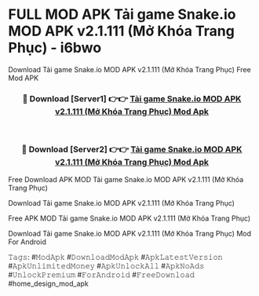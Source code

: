 # FULL MOD APK Tải game Snake.io MOD APK v2.1.111 (Mở Khóa Trang Phục) - i6bwo
Download Tải game Snake.io MOD APK v2.1.111 (Mở Khóa Trang Phục) Free Mod APK

<div align="center">
<h3>🔴 Download [Server1] 👉👉 <a href="https://apk-comot.site?title=Tải_game_Snake.io_MOD_APK_v2.1.111_(Mở_Khóa_Trang_Phục)">Tải game Snake.io MOD APK v2.1.111 (Mở Khóa Trang Phục) Mod Apk</a></h3><br>

<h3>🔴 Download [Server2] 👉👉 <a href="https://apk-comot.site?title=Tải_game_Snake.io_MOD_APK_v2.1.111_(Mở_Khóa_Trang_Phục)">Tải game Snake.io MOD APK v2.1.111 (Mở Khóa Trang Phục) Mod Apk</a></h3>
</div>


Free Download APK MOD Tải game Snake.io MOD APK v2.1.111 (Mở Khóa Trang Phục)

Download Tải game Snake.io MOD APK v2.1.111 (Mở Khóa Trang Phục) 

Free APK MOD Tải game Snake.io MOD APK v2.1.111 (Mở Khóa Trang Phục) 

Download Tải game Snake.io MOD APK v2.1.111 (Mở Khóa Trang Phục) Mod For Android

𝚃𝚊𝚐𝚜: #𝙼𝚘𝚍𝙰𝚙𝚔 #𝙳𝚘𝚠𝚗𝚕𝚘𝚊𝚍𝙼𝚘𝚍𝙰𝚙𝚔 #𝙰𝚙𝚔𝙻𝚊𝚝𝚎𝚜𝚝𝚅𝚎𝚛𝚜𝚒𝚘𝚗 #𝙰𝚙𝚔𝚄𝚗𝚕𝚒𝚖𝚒𝚝𝚎𝚍𝙼𝚘𝚗𝚎𝚢 #𝙰𝚙𝚔𝚄𝚗𝚕𝚘𝚌𝚔𝙰𝚕𝚕 #𝙰𝚙𝚔𝙽𝚘𝙰𝚍𝚜 #𝚄𝚗𝚕𝚘𝚌𝚔𝙿𝚛𝚎𝚖𝚒𝚞𝚖 #𝙵𝚘𝚛𝙰𝚗𝚍𝚛𝚘𝚒𝚍 #𝙵𝚛𝚎𝚎𝙳𝚘𝚠𝚗𝚕𝚘𝚊𝚍 #home_design_mod_apk
